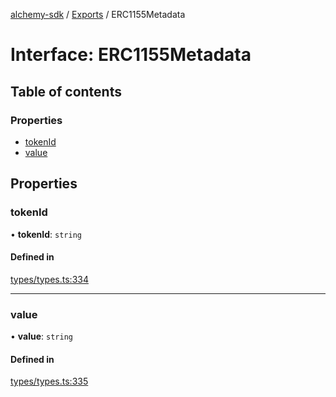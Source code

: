 [alchemy-sdk](../README.md) / [Exports](../modules.md) / ERC1155Metadata

# Interface: ERC1155Metadata

## Table of contents

### Properties

- [tokenId](ERC1155Metadata.md#tokenid)
- [value](ERC1155Metadata.md#value)

## Properties

### tokenId

• **tokenId**: `string`

#### Defined in

[types/types.ts:334](https://github.com/alchemyplatform/alchemy-sdk-js/blob/9f71253/src/types/types.ts#L334)

___

### value

• **value**: `string`

#### Defined in

[types/types.ts:335](https://github.com/alchemyplatform/alchemy-sdk-js/blob/9f71253/src/types/types.ts#L335)
